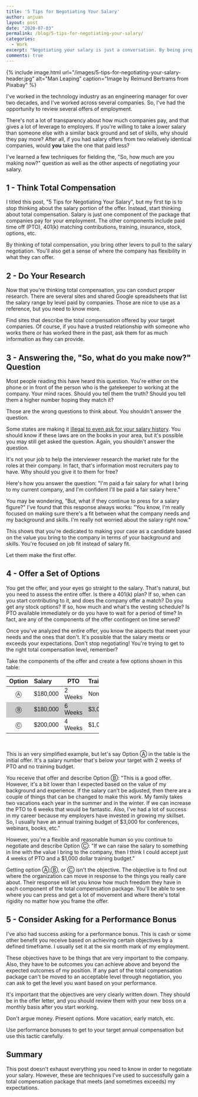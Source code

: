 ```yaml
---
title: '5 Tips for Negotiating Your Salary'
author: anjuan
layout: post
date: "2020-07-03"
permalink: /blog/5-tips-for-negotiating-your-salary/
categories:
  - Work
excerpt: "Negotiating your salary is just a conversation. By being prepared, you can have the conversation calmly and with confidence."
comments: true
---
```


{% include image.html url="/images/5-tips-for-negotiating-your-salary-header.jpg" alt="Man Leaping" caption="Image by Reimund Bertrams from Pixabay" %}

I've worked in the technology industry as an engineering manager for over two decades, and I've worked across several companies. So, I've had the opportunity to review several offers of employment.

There's not a lot of transparency about how much companies pay, and that gives a lot of leverage to employers. If you're willing to take a lower salary than someone else with a similar back ground and set of skills, why should they pay more? After all, if you had salary offers from two relatively identical companies, would **you** take the one that paid less? 

I've learned a few techniques for fielding the, "So, how much are you making now?" question as well as the other aspects of negotiating your salary.

## 1 - Think Total Compensation

I titled this post, "5 Tips for Negotiating Your Salary", but my first tip is to stop thinking about the salary portion of the offer. Instead, start thinking about total compensation. Salary is just one component of the package that companies pay for your employment. The other components include paid time off (PTO), 401(k) matching contributions, training, insurance, stock, options, etc.

By thinking of total compensation, you bring other levers to pull to the salary negotiation. You'll also get a sense of where the company has flexibility in what they can offer.

## 2 - Do Your Research

Now that you're thinking total compensation, you can conduct proper research. There are several sites and shared Google spreadsheets that list the salary range by level paid by companies. Those are nice to use as a reference, but you need to know more.

Find sites that describe the total compensation offered by your target companies. Of course, if you have a trusted relationship with someone who works there or has worked there in the past, ask them for as much information as they can provide.

## 3 - Answering the, "So, what do you make now?" Question

Most people reading this have heard this question. You're either on the phone or in front of the person who is the gatekeeper to working at the company. Your mind races. Should you tell them the truth? Should you tell them a higher number hoping they match it?

Those are the wrong questions to think about. You shouldn't answer the question.

Some states are making it [illegal to even ask for your salary history](https://www.shrm.org/resourcesandtools/legal-and-compliance/state-and-local-updates/pages/more-jurisdictions-are-banning-salary-history-inquiries.aspx). You should know if these laws are on the books in your area, but it's possible you may still get asked the question. Again, you shouldn't answer the question.

It's not your job to help the interviewer research the market rate for the roles at their company. In fact, that's information most recruiters pay to have. Why should you give it to them for free?

Here's how you answer the question: "I'm paid a fair salary for what I bring to my current company, and I'm confident I'll be paid a fair salary here."

You may be wondering, "But, what if they continue to press for a salary figure?" I've found that this response always works: "You know, I'm really focused on making sure there's a fit between what the company needs and my background and skills. I'm really not worried about the salary right now."

This shows that you're dedicated to making your case as a candidate based on the value you bring to the company in terms of your background and skills. You're focused on job fit instead of salary fit.

Let them make the first offer.

## 4 - Offer a Set of Options

You get the offer, and your eyes go straight to the salary. That's natural, but you need to assess the entire offer. Is there a 401(k) plan? If so, when can you start contributing to it, and does the company offer a match? Do you get any stock options? If so, how much and what's the vesting schedule? Is PTO available immediately or do you have to wait for a period of time? In fact, are any of the components of the offer contingent on time served?

Once you've analyzed the entire offer, you know the aspects that meet your needs and the ones that don't. It's possible that the salary meets or exceeds your expectations. Don't stop negotiating! You're trying to get to the right total compensation level, remember?

Take the components of the offer and create a few options shown in this table: 

<html>
<head>
<style>
table {
    font-family: arial, sans-serif;
    border-collapse: collapse;
    width: 50%;
}

td, th {
    border: 3px solid #dddddd;
    text-align: left;
    padding: 8px;
}

tr:nth-child(odd) {background: #FFF}
tr:nth-child(even) {background: #CCC}


</style>
</head>
<body>

</body>
</html>


| Option | Salary | PTO | Training |
|:-----:|:----------|-----|-----|
| Ⓐ     |  $180,000       | 2 Weeks | None |
| Ⓑ     |  $180,000       | 6 Weeks | $3,000 |
| Ⓒ     |  $200,000       | 4 Weeks | $1,000 |

<br>

This is an very simplified example, but let's say Option Ⓐ in the table is the initial offer. It's a salary number that's below your target with 2 weeks of PTO and no training budget.

You receive that offer and describe Option Ⓑ: "This is a good offer. However, it's a bit lower than I expected based on the value of my background and experience. If the salary can't be adjusted, then there are a couple of things that can be changed to make this work. My family takes two vacations each year in the summer and in the winter. If we can increase the PTO to 6 weeks that would be fantastic. Also, I've had a lot of success in my career because my employers have invested in growing my skillset. So, I usually have an annual training budget of $3,000 for conferences, webinars, books, etc."

However, you're a flexible and reasonable human so you continue to negotiate and describe Option Ⓒ: "If we can raise the salary to something in line with the value I bring to the company, then I think I could accept just 4 weeks of PTO and a $1,000 dollar training budget."

Getting option Ⓐ,Ⓑ, or Ⓒ isn't the objective. The objective is to find out where the organization can move in response to the things you really care about. Their response will let you know how much freedom they have in each component of the total compensation package. You'll be able to see where you can press and get a lot of movement and where there's total rigidity no matter how you frame the offer.

## 5 - Consider Asking for a Performance Bonus

I've also had success asking for a performance bonus. This is cash or some other benefit you receive based on achieving certain objectives by a defined timeframe. I usually set it at the six month mark of my employment.

These objectives have to be things that are very important to the company. Also, they have to be outcomes you can achieve above and beyond the expected outcomes of my position. If any part of the total compensation package can't be moved to an acceptable level through negotiation, you can ask to get the level you want based on your performance.

It's important that the objectives are very clearly written down. They should be in the offer letter, and you should review them with your new boss on a monthly basis after you start working.

Don't argue money. Present options. More vacation, early match, etc.

Use performance bonuses to get to your target annual compensation but use this tactic carefully.

## Summary

This post doesn't exhaust everything you need to know in order to negotiate your salary. However, these are techniques I've used to successfully gain a total compensation package that meets (and sometimes exceeds) my expectations.
